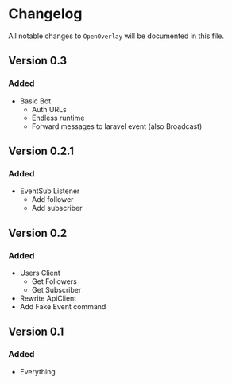 # Changelog

All notable changes to `OpenOverlay` will be documented in this file.

## Version 0.3
### Added
- Basic Bot
    - Auth URLs
    - Endless runtime 
    - Forward messages to laravel event (also Broadcast)

## Version 0.2.1
### Added
- EventSub Listener
    - Add follower
    - Add subscriber

## Version 0.2
### Added
- Users Client
   - Get Followers
   - Get Subscriber
- Rewrite ApiClient
- Add Fake Event command

## Version 0.1

### Added
- Everything
